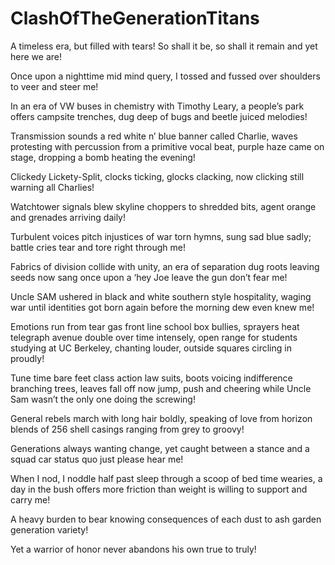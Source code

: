 # ClashOfTheGenerationTitans
A timeless era, but filled with tears!
So shall it be, so shall it remain and yet here we are!

Once upon a nighttime mid mind query, I tossed and fussed over shoulders to veer and steer me!

In an era of VW buses in chemistry with Timothy Leary, a people’s park offers campsite trenches, dug deep of bugs and beetle juiced melodies!

Transmission sounds a red white n’ blue banner called Charlie, waves protesting with percussion from a primitive vocal beat, purple haze came on stage, dropping a bomb heating the evening!

Clickedy Lickety-Split, clocks ticking, glocks clacking, now clicking still warning all Charlies!

Watchtower signals blew skyline choppers to shredded bits, agent orange and grenades arriving daily!

Turbulent voices pitch injustices of war torn hymns, sung sad blue sadly; battle cries tear and tore right through me!

Fabrics of division collide with unity, an era of separation dug roots leaving seeds now sang once upon a ‘hey Joe leave the gun don’t fear me!

Uncle SAM ushered in black and white southern style hospitality, waging war until identities got born again before the morning dew even knew me!

Emotions run from tear gas front line school box bullies, sprayers heat telegraph avenue double over time intensely, open range for students studying at UC Berkeley, chanting louder, outside squares circling in proudly!

Tune time bare feet class action law suits, boots voicing indifference branching trees, leaves fall off now jump, push and cheering while Uncle Sam wasn’t the only one doing the screwing!

General rebels march with long hair boldly, speaking of love from horizon blends of 256 shell casings ranging from grey to groovy!

Generations always wanting change, yet caught between a stance and a squad car status quo just please hear me!

When I nod, I noddle half past sleep through a scoop of bed time wearies, a day in the bush offers more friction than weight is willing to support and carry me!

A heavy burden to bear knowing consequences of each dust to ash garden generation variety!

Yet a warrior of honor never abandons his own true to truly!
